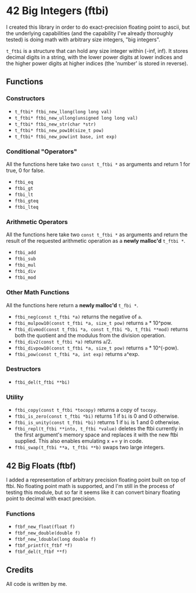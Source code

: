 # 42 Big Integers (ftbi)

I created this library in order to do exact-precision floating point to ascii, but the underlying capabilities (and the capability I've already thoroughly tested) is doing math with arbitrary size integers, "big integers".

`t_ftbi` is a structure that can hold any size integer within (-inf, inf). It stores decimal digits in a string, with the lower power digits at lower indices and the higher power digits at higher indices (the 'number' is stored in reverse).   

## Functions

### Constructors

- `t_ftbi* ftbi_new_llong(long long val)`
- `t_ftbi* ftbi_new_ullong(unsigned long long val)`
- `t_ftbi* ftbi_new_str(char *str)`
- `t_ftbi* ftbi_new_pow10(size_t pow)`
- `t_ftbi* ftbi_new_pow(int base, int exp)`

### Conditional "Operators"

All the functions here take two `const t_ftbi *` as arguments and return 1 for true, 0 for false.  

- `ftbi_eq`
- `ftbi_gt`
- `ftbi_lt`
- `ftbi_gteq`
- `ftbi_lteq`

### Arithmetic Operators

All the functions here take two `const t_ftbi *` as arguments and return the result of the requested arithmetic operation as a **newly malloc'd** `t_ftbi *`.  

- `ftbi_add`
- `ftbi_sub`
- `ftbi_mul`
- `ftbi_div`
- `ftbi_mod`

### Other Math Functions

All the functions here return a **newly malloc'd** `t_fbi *`.

- `ftbi_neg(const t_ftbi *a)` returns the negative of `a`.
- `ftbi_mulpow10(const t_ftbi *a, size_t pow)` returns `a` * 10^pow.
- `ftbi_divmod(const t_ftbi *a, const t_ftbi *b, t_ftbi **mod)` returns both the quotient and the modulus from the division operation.
- `ftbi_div2(const t_ftbi *a)` returns `a`/2.
- `ftbi_divpow10(const t_ftbi *a, size_t pow)` returns `a` * 10^(-pow).
- `ftbi_pow(const t_ftbi *a, int exp)` returns `a`^exp.

### Destructors

- `ftbi_del(t_ftbi **bi)`

### Utility

- `ftbi_copy(const t_ftbi *tocopy)` returns a copy of `tocopy`.
- `ftbi_is_zero(const t_ftbi *bi)` returns 1 if `bi` is 0 and 0 otherwise.
- `ftbi_is_unity(const t_ftbi *bi)` returns 1 if `bi` is 1 and 0 otherwise.
- `ftbi_repl(t_ftbi **into, t_ftbi *value)` deletes the ftbi currently in the first argument's memory space and replaces it with the new ftbi supplied. This also enables emulating x += y in code.   
- `ftbi_swap(t_ftbi **a, t_ftbi **b)` swaps two large integers.  

## 42 Big Floats (ftbf)

I added a representation of arbitrary precision floating point built on top of ftbi. No floating point math is supported, and I'm still in the process of testing this module, but so far it seems like it can convert binary floating point to decimal with exact precision.   

### Functions

- `ftbf_new_float(float f)`
- `ftbf_new_double(double f)`
- `ftbf_new_ldouble(long double f)`
- `ftbf_printf(t_ftbf *f)`
- `ftbf_del(t_ftbf **f)`

## Credits

All code is written by me.
